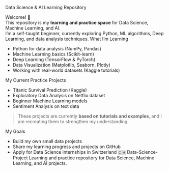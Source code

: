 Data Science & AI Learning Repository

Welcome! 👋  
This repository is my **learning and practice space** for Data Science, Machine Learning, and AI.  
I’m a self-taught beginner, currently exploring Python, ML algorithms, Deep Learning, and data analysis techniques.
 What I’m Learning
- Python for data analysis (NumPy, Pandas)
- Machine Learning basics (Scikit-learn)
- Deep Learning (TensorFlow & PyTorch)
- Data Visualization (Matplotlib, Seaborn, Plotly)
- Working with real-world datasets (Kaggle tutorials)

My Current Practice Projects
- Titanic Survival Prediction (Kaggle)
- Exploratory Data Analysis on Netflix dataset
- Beginner Machine Learning models
- Sentiment Analysis on text data

> These projects are currently **based on tutorials and examples**, and I am recreating them to strengthen my understanding.

My Goals
- Build my own small data projects  
- Share my learning progress and projects on GitHub  
- Apply for Data Science internships in Switzerland 🇨🇭
Data-Science-Project
Learning and practice repository for Data Science, Machine Learning, and AI projects.
